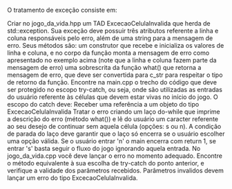 O tratamento de exceção consiste em:

Criar no jogo_da_vida.hpp um TAD ExcecaoCelulaInvalida que herda de std::exception. Sua exceção deve possuir três atributos referente a linha e coluna responsáveis pelo erro, além de uma string para a mensagem de erro. Seus métodos são: um construtor que recebe e inicializa os valores de linha e coluna, e no corpo da função monta a mensagem de erro como apresentado no exemplo acima (note que a linha e coluna fazem parte da mensagem de erro) uma sobrescrita da função what() que retorna a mensagem de erro, que deve ser convertida para c_str para respeitar o tipo de retorno da função. Encontre na main.cpp o trecho do código que deve ser protegido no escopo try-catch, ou seja, onde são utilizadas as entradas do usuário referente às células que devem estar vivas no início do jogo. O escopo do catch deve: Receber uma referência a um objeto do tipo ExcecaoCelulaInvalida Tratar o erro criando um laço do-while que imprime a descrição do erro (método what()) e lê do usuário um caracter referente ao seu desejo de continuar sem aquela célula (opções: s ou n). A condição de parada do laço deve garantir que o laço só encerra se o usuário escolher uma opção válida. Se o usuário entrar 'n' o main encerra com return 1, se entrar 's' basta seguir o fluxo do jogo ignorando aquela entrada. No jogo_da_vida.cpp você deve lançar o erro no momento adequado. Encontre o método equivalente à sua escolha de try-catch do ponto anterior, e verifique a validade dos parâmetros recebidos. Parâmetros invalidos devem lançar um erro do tipo ExcecaoCelulaInvalida.